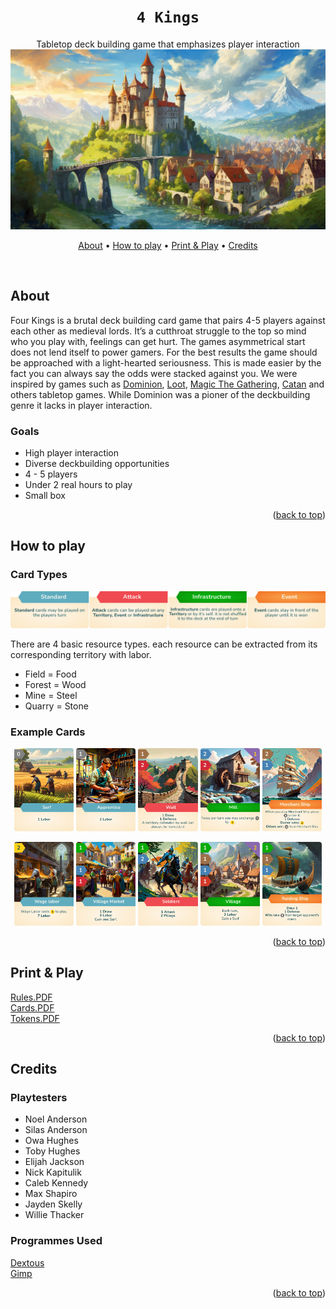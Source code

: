 <a name="readme-top"></a>
<div align="center">
  
  # `4 Kings`
  
Tabletop deck building game that emphasizes player interaction
<img src="./media/banner.jpg" alt="banner"/>

[About](#about) •
[How to play](#how-to-play) •
[Print & Play](#print--play) •
[Credits](#credits)

</div>

<br />

## About

Four Kings is a brutal deck building card game that pairs 4-5 players against each other as medieval lords. It’s a cutthroat struggle to the top so mind who you play with, feelings can get hurt. The games asymmetrical start does not lend itself to power gamers. For the best results the game should be approached with a light-hearted seriousness. This is made easier by the fact you can always say the odds were stacked against you.
We were inspired by games such as [Dominion](https://www.riograndegames.com/games/dominion), [Loot](https://gamewright.com/product/Loot), [Magic The Gathering](https://magic.wizards.com/), [Catan](https://www.catan.com/) and others tabletop games. While Dominion was a pioner of the deckbuilding genre it lacks in player interaction. 

### Goals
* High player interaction
* Diverse deckbuilding opportunities
* 4 - 5 players
* Under 2 real hours to play
* Small box

<p align="right">(<a href="#readme-top">back to top</a>)</p>

## How to play

### Card Types
<img src="./media/card-types.png" alt="Card Types"/>

<!--
### Card brackdown
<img src="./media/card-brackdown.png"  width=40% height=40% alt="Card Brackdown"/> 

### Resources
<img src="./media/resources.png" alt="Resources"/>
-->

There are 4 basic resource types. each resource can be extracted from its corresponding territory with labor. 

- Field  = Food
- Forest = Wood
- Mine   = Steel
- Quarry = Stone

### Example Cards

<!--
<img src="./media/cards.png" alt="Example Cards"/>
-->

<p align="middle">
  <img src="/media/cards/serf.png" width="18.9%" /> 
  <img src="/media/cards/apprentice.png" width="18.9%" />
  <img src="/media/cards/wall.png" width="18.9%" />
  <img src="/media/cards/mill.png" width="18.9%" />
  <img src="/media/cards/merchant-ship.png" width="18.9%" />
</p>
<p align="middle">
  <img src="/media/cards/wage-labor.png" width="18.9%" /> 
  <img src="/media/cards/village-market.png" width="18.9%" />
  <img src="/media/cards/soldiers.png" width="18.9%" />
  <img src="/media/cards/village.png" width="18.9%" />
  <img src="/media/cards/raiding-ship.png" width="18.9%" />
</p>

<p align="right">(<a href="#readme-top">back to top</a>)</p>

## Print & Play

[Rules.PDF](https://pages.github.com/) <br />
[Cards.PDF](https://pages.github.com/) <br />
[Tokens.PDF](https://pages.github.com/)

<p align="right">(<a href="#readme-top">back to top</a>)</p>

## Credits

### Playtesters
- Noel Anderson
- Silas Anderson
- Owa Hughes
- Toby Hughes
- Elijah Jackson
- Nick Kapitulik
- Caleb Kennedy
- Max Shapiro
- Jayden Skelly
- Willie Thacker

### Programmes Used

[Dextous](https://www.dextrous.com.au/) <br />
[Gimp](https://www.gimp.org/)

<p align="right">(<a href="#readme-top">back to top</a>)</p>

